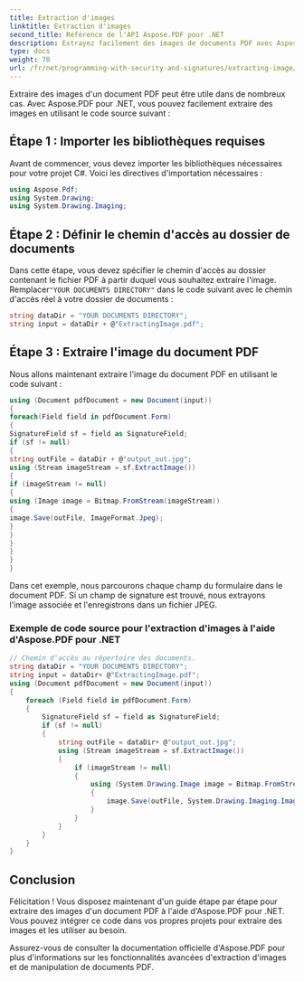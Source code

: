 ```yaml
---
title: Extraction d'images
linktitle: Extraction d'images
second_title: Référence de l'API Aspose.PDF pour .NET
description: Extrayez facilement des images de documents PDF avec Aspose.PDF pour .NET.
type: docs
weight: 70
url: /fr/net/programming-with-security-and-signatures/extracting-image/
---
```


Extraire des images d'un document PDF peut être utile dans de nombreux cas. Avec Aspose.PDF pour .NET, vous pouvez facilement extraire des images en utilisant le code source suivant :

## Étape 1 : Importer les bibliothèques requises

Avant de commencer, vous devez importer les bibliothèques nécessaires pour votre projet C#. Voici les directives d'importation nécessaires :

```csharp
using Aspose.Pdf;
using System.Drawing;
using System.Drawing.Imaging;
```

## Étape 2 : Définir le chemin d'accès au dossier de documents

Dans cette étape, vous devez spécifier le chemin d'accès au dossier contenant le fichier PDF à partir duquel vous souhaitez extraire l'image. Remplacer`"YOUR DOCUMENTS DIRECTORY"` dans le code suivant avec le chemin d'accès réel à votre dossier de documents :

```csharp
string dataDir = "YOUR DOCUMENTS DIRECTORY";
string input = dataDir + @"ExtractingImage.pdf";
```

## Étape 3 : Extraire l'image du document PDF

Nous allons maintenant extraire l'image du document PDF en utilisant le code suivant :

```csharp
using (Document pdfDocument = new Document(input))
{
foreach(Field field in pdfDocument.Form)
{
SignatureField sf = field as SignatureField;
if (sf != null)
{
string outFile = dataDir + @"output_out.jpg";
using (Stream imageStream = sf.ExtractImage())
{
if (imageStream != null)
{
using (Image image = Bitmap.FromStream(imageStream))
{
image.Save(outFile, ImageFormat.Jpeg);
}
}
}
}
}
}
```

Dans cet exemple, nous parcourons chaque champ du formulaire dans le document PDF. Si un champ de signature est trouvé, nous extrayons l'image associée et l'enregistrons dans un fichier JPEG.

### Exemple de code source pour l'extraction d'images à l'aide d'Aspose.PDF pour .NET 
```csharp
// Chemin d'accès au répertoire des documents.
string dataDir = "YOUR DOCUMENTS DIRECTORY";
string input = dataDir+ @"ExtractingImage.pdf";
using (Document pdfDocument = new Document(input))
{
	foreach (Field field in pdfDocument.Form)
	{
		SignatureField sf = field as SignatureField;
		if (sf != null)
		{
			string outFile = dataDir+ @"output_out.jpg";
			using (Stream imageStream = sf.ExtractImage())
			{
				if (imageStream != null)
				{
					using (System.Drawing.Image image = Bitmap.FromStream(imageStream))
					{
						image.Save(outFile, System.Drawing.Imaging.ImageFormat.Jpeg);
					}
				}
			}
		}
	}
}
```

## Conclusion

Félicitation ! Vous disposez maintenant d'un guide étape par étape pour extraire des images d'un document PDF à l'aide d'Aspose.PDF pour .NET. Vous pouvez intégrer ce code dans vos propres projets pour extraire des images et les utiliser au besoin.

Assurez-vous de consulter la documentation officielle d'Aspose.PDF pour plus d'informations sur les fonctionnalités avancées d'extraction d'images et de manipulation de documents PDF.